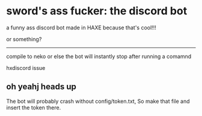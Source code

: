 # sword's ass fucker: the discord bot

a funny ass discord bot made in HAXE because that's cool!!!



or something?

---------------------------------------------------

compile to neko or else the bot will instantly stop
after running a comamnd

hxdiscord issue

## oh yeahj heads up
The bot will probably crash without config/token.txt, So make that file and insert the token there.